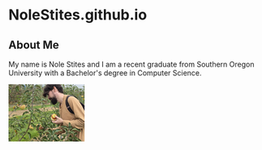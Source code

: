 # NoleStites.github.io

<h2>About Me</h2>
<p>
  My name is Nole Stites and I am a recent graduate from 
  Southern Oregon University with a Bachelor's degree in Computer Science.
</p>

<img src="Nole_Holding_Apple.jpg" width="150px" filter="invert(50%)">
